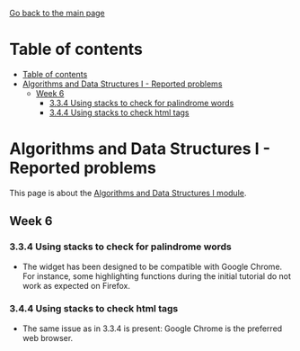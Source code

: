 [Go back to the main page](../../../README.md)

# Table of contents

- [Table of contents](#table-of-contents)
- [Algorithms and Data Structures I - Reported problems](#algorithms-and-data-structures-i---reported-problems)
  - [Week 6](#week-6)
    - [3.3.4 Using stacks to check for palindrome words](#334-using-stacks-to-check-for-palindrome-words)
    - [3.4.4 Using stacks to check html tags](#344-using-stacks-to-check-html-tags)

# Algorithms and Data Structures I - Reported problems

This page is about the [Algorithms and Data Structures I module](../../../modules/level_4/algorithms_and_data_structures_i/).

## Week 6

### 3.3.4 Using stacks to check for palindrome words

- The widget has been designed to be compatible with Google Chrome. For instance, some highlighting functions during the initial tutorial do not work as expected on Firefox.

### 3.4.4 Using stacks to check html tags

- The same issue as in 3.3.4 is present: Google Chrome is the preferred web browser.
